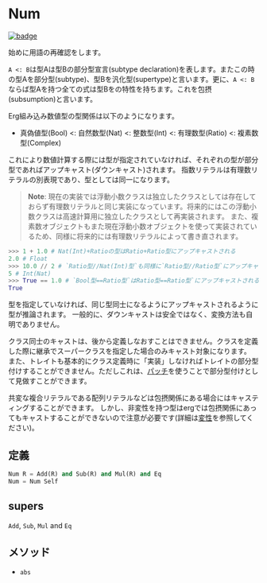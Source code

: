 # Num

[![badge](https://img.shields.io/endpoint.svg?url=https%3A%2F%2Fgezf7g7pd5.execute-api.ap-northeast-1.amazonaws.com%2Fdefault%2Fsource_up_to_date%3Fowner%3Derg-lang%26repos%3Derg%26ref%3Dmain%26path%3Ddoc/EN/API/types/traits/Num.md%26commit_hash%3D06f8edc9e2c0cee34f6396fd7c64ec834ffb5352)](https://gezf7g7pd5.execute-api.ap-northeast-1.amazonaws.com/default/source_up_to_date?owner=erg-lang&repos=erg&ref=main&path=doc/EN/API/types/traits/Num.md&commit_hash=06f8edc9e2c0cee34f6396fd7c64ec834ffb5352)

始めに用語の再確認をします。

`A <: B`は型Aは型Bの部分型宣言(subtype declaration)を表します。またこの時の型Aを部分型(subtype)、型Bを汎化型(supertype)と言います。更に、`A <: B`ならば型Aを持つ全ての式は型Bをの特性を持ちます。これを包摂(subsumption)と言います。

Erg組み込み数値型の型関係は以下のようになります。

- 真偽値型(Bool) <: 自然数型(Nat) <: 整数型(Int) <: 有理数型(Ratio) <: 複素数型(Complex)

これにより数値計算する際には型が指定されていなければ、それぞれの型が部分型であればアップキャスト(ダウンキャスト)されます。
指数リテラルは有理数リテラルの別表現であり、型としては同一になります。

> __Note__: 現在の実装では浮動小数クラスは独立したクラスとしては存在しておらず有理数リテラルと同じ実装になっています。将来的にはこの浮動小数クラスは高速計算用に独立したクラスとして再実装されます。
> また、複素数オブジェクトもまた現在浮動小数オブジェクトを使って実装されているため、同様に将来的には有理数リテラルによって書き直されます。

```python
>>> 1 + 1.0 # Nat(Int)+Ratioの型はRatio+Ratio型にアップキャストされる
2.0 # Float
>>> 10.0 // 2 # `Ratio型//Nat(Int)型`も同様に`Ratio型//Ratio型`にアップキャストされる。Ratio//Ratioの結果はInt
5 # Int(Nat)
>>> True == 1.0 # `Bool型==Ratio型`はRatio型==Ratio型`にアップキャストされる
True
```

型を指定していなければ、同じ型同士になるようにアップキャストされるように型が推論されます。
一般的に、ダウンキャストは安全ではなく、変換方法も自明でありません。

クラス同士のキャストは、後から定義しなおすことはできません。クラスを定義した際に継承でスーパークラスを指定した場合のみキャスト対象になります。
また、トレイトも基本的にクラス定義時に「実装」しなければトレイトの部分型付けすることができません。ただしこれは、[パッチ](../../../syntax/type/07_patch.md)を使うことで部分型付けとして見做すことができます。

共変な複合リテラルである配列リテラルなどは包摂関係にある場合にはキャスティングすることができます。
しかし、非変性を持つ型はergでは包摂関係にあってもキャストすることができないので注意が必要です(詳細は[変性](../../../syntax/type/advanced/variance.md)を参照してください)。

## 定義

```python
Num R = Add(R) and Sub(R) and Mul(R) and Eq
Num = Num Self
```

## supers

`Add`, `Sub`, `Mul` and `Eq`

## メソッド

* `abs`
